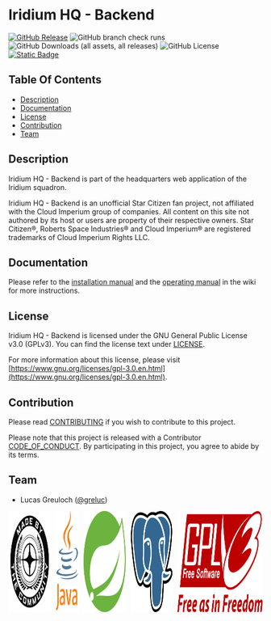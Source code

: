 # Iridium HQ - Backend

[![GitHub Release](https://img.shields.io/github/v/release/krt-iri/hq-backend?style=for-the-badge&labelColor=232323&)](https://github.com/krt-iri/hq-backend/releases) ![GitHub branch check runs](https://img.shields.io/github/check-runs/krt-iri/hq-backend/main?style=for-the-badge&labelColor=232323&) ![GitHub Downloads (all assets, all releases)](https://img.shields.io/github/downloads/krt-iri/hq-backend/total?style=for-the-badge&labelColor=232323&) ![GitHub License](https://img.shields.io/github/license/krt-iri/hq-backend?style=for-the-badge&labelColor=232323) [![Static Badge](https://img.shields.io/badge/%F0%9F%92%96-%23fff?style=for-the-badge&labelColor=232323&label=Star%20Citizen)](https://robertsspaceindustries.com/)

## Table Of Contents

- [Description](#description)
- [Documentation](#documentation)
- [License](#license)
- [Contribution](#contribution)
- [Team](#team)

## Description

Iridium HQ - Backend is part of the headquarters web application of the Iridium squadron.

Iridium HQ - Backend is an unofficial Star Citizen fan project, not affiliated with the Cloud Imperium group of companies.
All content on this site not authored by its host or users are property of their respective owners.
Star Citizen®, Roberts Space Industries® and Cloud Imperium® are registered trademarks of Cloud Imperium Rights LLC.

## Documentation

Please refer to the [installation manual](https://github.com/krt-iri/hq-backend/wiki/Installation-Manual) and the [operating manual](https://github.com/krt-iri/hq-backend/wiki/Operating-Manual) in the wiki for more instructions.

## License

Iridium HQ - Backend is licensed under the GNU General Public License v3.0 (GPLv3).
You can find the license text under [LICENSE](LICENSE.md).

For more information about this license, please visit [https://www.gnu.org/licenses/gpl-3.0.en.html](https://www.gnu.org/licenses/gpl-3.0.en.html).

## Contribution

Please read [CONTRIBUTING](CONTRIBUTING.md) if you wish to contribute to this project. 

Please note that this project is released with a Contributor [CODE_OF_CONDUCT](CODE_OF_CONDUCT.md).
By participating in this project, you agree to abide by its terms.

## Team

- Lucas Greuloch ([@greluc](https://github.com/greluc))

<div style="display: flex; align-items: center; gap: 10px;">
  <a href="https://robertsspaceindustries.com/en/"><img src="src/main/resources/META-INF/resources/logos/sc.png" alt="Made By The Community" style="height: 200px;"></a>
  <a href="https://en.wikipedia.org/wiki/Java_(programming_language)"><img src="src/main/resources/META-INF/resources/logos/java.svg" alt="Java" style="height: 200px;"></a>
  <a href="https://spring.io/"><img src="src/main/resources/META-INF/resources/logos/spring.svg" alt="Spring Boot" style="height: 200px;"></a>
  <a href="https://www.postgresql.org/"><img src="src/main/resources/META-INF/resources/logos/postgres.svg" alt="PostgreSQL" style="height: 200px;"></a>
  <a href="https://www.gnu.org/licenses/gpl-3.0.en.html"><img src="src/main/resources/META-INF/resources/logos/gplv3.svg" alt="GPLv3" style="height: 200px;"></a>
</div>
